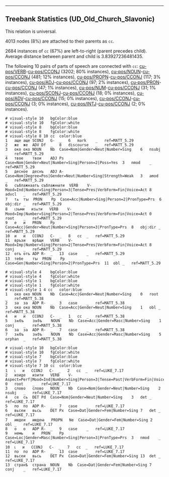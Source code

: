 

--------------------------------------------------------------------------------

## Treebank Statistics (UD_Old_Church_Slavonic)

This relation is universal.

4013 nodes (8%) are attached to their parents as `cc`.

2684 instances of `cc` (67%) are left-to-right (parent precedes child).
Average distance between parent and child is 3.83927236481435.

The following 10 pairs of parts of speech are connected with `cc`: [cu-pos/VERB]()-[cu-pos/CCONJ]() (3202; 80% instances), [cu-pos/NOUN]()-[cu-pos/CCONJ]() (481; 12% instances), [cu-pos/PROPN]()-[cu-pos/CCONJ]() (117; 3% instances), [cu-pos/ADJ]()-[cu-pos/CCONJ]() (97; 2% instances), [cu-pos/PRON]()-[cu-pos/CCONJ]() (47; 1% instances), [cu-pos/NUM]()-[cu-pos/CCONJ]() (31; 1% instances), [cu-pos/SCONJ]()-[cu-pos/CCONJ]() (18; 0% instances), [cu-pos/ADV]()-[cu-pos/CCONJ]() (15; 0% instances), [cu-pos/CCONJ]()-[cu-pos/CCONJ]() (3; 0% instances), [cu-pos/INTJ]()-[cu-pos/CCONJ]() (2; 0% instances).


~~~ conllu
# visual-style 10	bgColor:blue
# visual-style 10	fgColor:white
# visual-style 8	bgColor:blue
# visual-style 8	fgColor:white
# visual-style 8 10 cc	color:blue
1	аще	аще	SCONJ	G-	_	6	mark	_	ref=MATT_5.29
2	же	же	ADV	Df	_	8	discourse	_	ref=MATT_5.29
3	око	око	NOUN	Nb	Case=Nom|Gender=Neut|Number=Sing	6	nsubj	_	ref=MATT_5.29
4	твое	твои	ADJ	Ps	Case=Nom|Gender=Neut|Number=Sing|Person=2|Poss=Yes	3	nmod	_	ref=MATT_5.29
5	десное	деснъ	ADJ	A-	Case=Nom|Degree=Pos|Gender=Neut|Number=Sing|Strength=Weak	3	amod	_	ref=MATT_5.29
6	съблажнаатъ	съблажнꙗти	VERB	V-	Mood=Ind|Number=Sing|Person=3|Tense=Pres|VerbForm=Fin|Voice=Act	8	advcl	_	ref=MATT_5.29
7	тѧ	тꙑ	PRON	Pp	Case=Acc|Number=Sing|Person=2|PronType=Prs	6	obj:dir	_	ref=MATT_5.29
8	ꙇзьми	изѧти	VERB	V-	Mood=Imp|Number=Sing|Person=2|Tense=Pres|VerbForm=Fin|Voice=Act	0	root	_	ref=MATT_5.29
9	е	и	PRON	Pp	Case=Acc|Gender=Neut|Number=Sing|Person=3|PronType=Prs	8	obj:dir	_	ref=MATT_5.29
10	и	и	CCONJ	C-	_	8	cc	_	ref=MATT_5.29
11	връзи	врѣщи	VERB	V-	Mood=Imp|Number=Sing|Person=2|Tense=Pres|VerbForm=Fin|Voice=Act	8	conj	_	ref=MATT_5.29
12	отъ	отъ	ADP	R-	_	13	case	_	ref=MATT_5.29
13	тебе	тꙑ	PRON	Pp	Case=Gen|Number=Sing|Person=2|PronType=Prs	11	obl	_	ref=MATT_5.29

~~~


~~~ conllu
# visual-style 4	bgColor:blue
# visual-style 4	fgColor:white
# visual-style 1	bgColor:blue
# visual-style 1	fgColor:white
# visual-style 1 4 cc	color:blue
1	око	око	NOUN	Nb	Case=Acc|Gender=Neut|Number=Sing	0	root	_	ref=MATT_5.38
2	за	за	ADP	R-	_	3	case	_	ref=MATT_5.38
3	око	око	NOUN	Nb	Case=Acc|Gender=Neut|Number=Sing	1	obl	_	ref=MATT_5.38
4	и	и	CCONJ	C-	_	1	cc	_	ref=MATT_5.38
5	зѫбъ	зѫбъ	NOUN	Nb	Case=Acc|Gender=Masc|Number=Sing	1	conj	_	ref=MATT_5.38
6	за	за	ADP	R-	_	7	case	_	ref=MATT_5.38
7	зѫбъ	зѫбъ	NOUN	Nb	Case=Acc|Gender=Masc|Number=Sing	5	orphan	_	ref=MATT_5.38

~~~


~~~ conllu
# visual-style 10	bgColor:blue
# visual-style 10	fgColor:white
# visual-style 7	bgColor:blue
# visual-style 7	fgColor:white
# visual-style 7 10 cc	color:blue
1	ꙇ	и	CCONJ	C-	_	2	cc	_	ref=LUKE_7.17
2	изиде	изити	VERB	V-	Aspect=Perf|Mood=Ind|Number=Sing|Person=3|Tense=Past|VerbForm=Fin|Voice=Act	0	root	_	ref=LUKE_7.17
3	слово	слово	NOUN	Nb	Case=Nom|Gender=Neut|Number=Sing	2	nsubj	_	ref=LUKE_7.17
4	се	сь	DET	Pd	Case=Nom|Gender=Neut|Number=Sing	3	det	_	ref=LUKE_7.17
5	по	по	ADP	R-	_	7	case	_	ref=LUKE_7.17
6	вьсеи	вьсь	DET	Px	Case=Dat|Gender=Fem|Number=Sing	7	det	_	ref=LUKE_7.17
7	июдеи	июдеꙗ	PROPN	Ne	Case=Dat|Gender=Fem|Number=Sing	2	obl	_	ref=LUKE_7.17
8	о	о	ADP	R-	_	9	case	_	ref=LUKE_7.17
9	немь	и	PRON	Pp	Case=Loc|Gender=Masc|Number=Sing|Person=3|PronType=Prs	3	nmod	_	ref=LUKE_7.17
10	ꙇ	и	CCONJ	C-	_	7	cc	_	ref=LUKE_7.17
11	по	по	ADP	R-	_	13	case	_	ref=LUKE_7.17
12	вьсеи	вьсь	DET	Px	Case=Dat|Gender=Fem|Number=Sing	13	det	_	ref=LUKE_7.17
13	странѣ	страна	NOUN	Nb	Case=Dat|Gender=Fem|Number=Sing	7	conj	_	ref=LUKE_7.17

~~~


